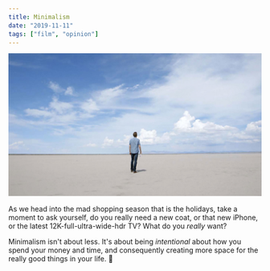 ```yaml
---
title: Minimalism
date: "2019-11-11"
tags: ["film", "opinion"]
---
```


[![thumb](poster.jpg)](https://minimalismfilm.com/)

As we head into the mad shopping season that is the holidays, take a moment to ask yourself, do you really need a new coat, or that new iPhone, or the latest 12K-full-ultra-wide-hdr TV? What do you _really_ want?

Minimalism isn't about less. It's about being _intentional_ about how you spend your money and time, and consequently creating more space for the really good things in your life. 🙂
